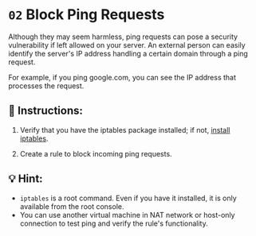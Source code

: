 # `02` Block Ping Requests

Although they may seem harmless, ping requests can pose a security vulnerability if left allowed on your server. An external person can easily identify the server's IP address handling a certain domain through a ping request.

For example, if you ping google.com, you can see the IP address that processes the request.

## 📝 Instructions:

1. Verify that you have the iptables package installed; if not, [install iptables](https://4geeks.com/es/lesson/intro-a-seguridad-de-linux#instalacion-de-iptables).

2. Create a rule to block incoming ping requests.

## 💡 Hint:

- `iptables` is a root command. Even if you have it installed, it is only available from the root console.
- You can use another virtual machine in NAT network or host-only connection to test ping and verify the rule's functionality.